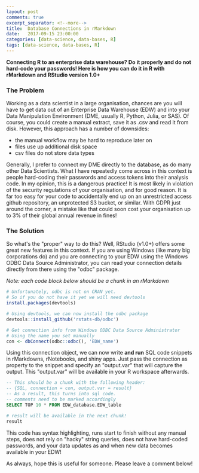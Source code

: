 ```yaml
---
layout: post
comments: true
excerpt_separator: <!--more-->
title:  Database Connections in rMarkdown
date:   2017-09-15 23:00:00
categories: [data-science, data-bases, R]
tags: [data-science, data-bases, R]
---
```

**Connecting R to an enterprise data warehouse? Do it properly and do not hard-code your passwords! Here is how you can do it in R with rMarkdown and RStudio version 1.0+**
<!--more-->

### The Problem
Working as a data scientist in a large organisation, chances are you will have to get data out of an Enterprise Data Warehouse (EDW) and into your Data Manipulation Environment (DME, usually R, Python, Julia, or SAS). Of course, you could create a manual extract, save it as .csv and read it from disk. However, this approach has a number of downsides:
- the manual workflow may be hard to reproduce later on
- files use up additional disk space
- csv files do not store data types

Generally, I prefer to connect my DME directly to the database, as do many other Data Scientists. What I have repeatedly come across in this context is people hard-coding their passwords and access tokens into their analysis code. In my opinion, this is a dangerous practice! It is most likely in violation of the security regulations of your organisation, and for good reason. It is far too easy for your code to accidentally end up on an unrestricted access github repository, an unprotected S3 bucket, or similar. With GDPR just around the corner, a mistake like that could soon cost your organisation up to 3% of their global annual revenue in fines!

### The Solution
So what's the "proper" way to do this? Well, RStudio (v1.0+) offers some great new features in this context. If you are using Windows (like many big corporations do) and you are connecting to your EDW using the Windows ODBC Data Source Administrator, you can read your connection details directly from there using the "odbc" package.

*Note: each code block below should be a chunk in an rMarkdown*
```R
# Unfortunately, odbc is not on CRAN yet.
# So if you do not have it yet we will need devtools
install.packages(devtools)

# Using devtools, we can now install the odbc package
devtools::install_github('rstats-db/odbc')

# Get connection info from Windows ODBC Data Source Administrator
# Using the name you set manually
con <- dbConnect(odbc::odbc(), 'EDW_name')
```

Using this connection object, we can now write **and run** SQL code snippets in rMarkdowns, rNotebooks, and shiny apps. Just pass the connection as property to the snippet and specify an "output.var" that will capture the output. This "output.var" will be available in your R workspace afterwards.

```sql
-- This should be a chunk with the following header:
-- {SQL, connection = con, output.var = result}
-- As a result, this turns into sql code.
-- comments need to be marked accordingly
SELECT TOP 10 * FROM EDW_database.EDW_table
```

```r
# result will be available in the next chunk!
result
```

This code has syntax highlighting, runs start to finish without any manual steps, does not rely on "hacky" string queries, does not have hard-coded passwords, and your data updates as and when new data becomes available in your EDW!

As always, hope this is useful for someone. Please leave a comment below!
